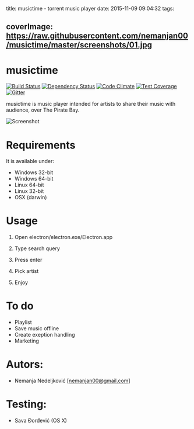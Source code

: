 title: musictime - torrent music player
date: 2015-11-09 09:04:32
tags:

coverImage: https://raw.githubusercontent.com/nemanjan00/musictime/master/screenshots/01.jpg
---

# musictime

[![Build Status](https://travis-ci.org/nemanjan00/musictime.svg?branch=master)](https://travis-ci.org/nemanjan00/musictime) [![Dependency Status](https://www.versioneye.com/user/projects/563fca164d415e00180002e8/badge.svg?style=flat)](https://www.versioneye.com/user/projects/563fca164d415e00180002e8) [![Code Climate](https://codeclimate.com/github/nemanjan00/musictime/badges/gpa.svg)](https://codeclimate.com/github/nemanjan00/musictime) [![Test Coverage](https://codeclimate.com/github/nemanjan00/musictime/badges/coverage.svg)](https://codeclimate.com/github/nemanjan00/musictime/coverage) [![Gitter](https://badges.gitter.im/Join%20Chat.svg)](https://gitter.im/nemanjan00/musictime?utm_source=badge&utm_medium=badge&utm_campaign=pr-badge)

musictime is music player intended for artists to share their music with audience, over The Pirate Bay. 

![Screenshot](https://raw.githubusercontent.com/nemanjan00/musictime/master/screenshots/01.jpg)

# Requirements

It is available under: 

- Windows 32-bit
- Windows 64-bit
- Linux 64-bit
- Linux 32-bit
- OSX (darwin)

# Usage

1) Open electron/electron.exe/Electron.app

2) Type search query

3) Press enter

4) Pick artist

5) Enjoy

# To do

- Playlist
- Save music offline
- Create exeption handling
- Marketing

# Autors: 

- Nemanja Nedeljković [nemanjan00@gmail.com]

# Testing: 

- Sava Đorđević (OS X)

